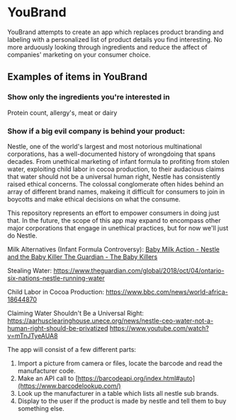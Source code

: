 # YouBrand
YouBrand attempts to create an app which replaces product branding and labeling with a personalized list of product details you find interesting. No more arduously looking through ingredients and reduce the affect of companies' marketing on your consumer choice. 

## Examples of items in YouBrand

### Show only the ingredients you're interested in
Protein count, allergy's, meat or dairy

### Show if a big evil company is behind your product:
Nestle, one of the world's largest and most notorious multinational corporations, has a well-documented history of wrongdoing that spans decades. From unethical marketing of infant formula to profiting from stolen water, exploiting child labor in cocoa production, to their audacious claims that water should not be a universal human right, Nestle has consistently raised ethical concerns. The colossal conglomerate often hides behind an array of different brand names, makeing it difficult for consumers to join in boycotts and make ethical decisions on what the consume. 

This repository represents an effort to empower consumers in doing just that. In the future, the scope of this app may expand to encompass other major corporations that engage in unethical practices, but for now we'll just do Nestle. 

Milk Alternatives (Infant Formula Controversy):
[Baby Milk Action - Nestle and the Baby Killer
The Guardian - The Baby Killers](https://www.babymilkaction.org/nestlefree)

Stealing Water:
https://www.theguardian.com/global/2018/oct/04/ontario-six-nations-nestle-running-water

Child Labor in Cocoa Production:
https://www.bbc.com/news/world-africa-18644870

Claiming Water Shouldn't Be a Universal Right:
https://aarhusclearinghouse.unece.org/news/nestle-ceo-water-not-a-human-right-should-be-privatized
https://www.youtube.com/watch?v=mTnJTyeAUA8






The app will consist of a few different parts:
1. Import a picture from camera or files, locate the barcode and read the manufacturer code. 
2. Make an API call to [https://barcodeapi.org/index.html#auto](https://www.barcodelookup.com/)
3. Look up the manufacturer in a table which lists all nestle sub brands.
4. Display to the user if the product is made by nestle and tell them to buy something else.

